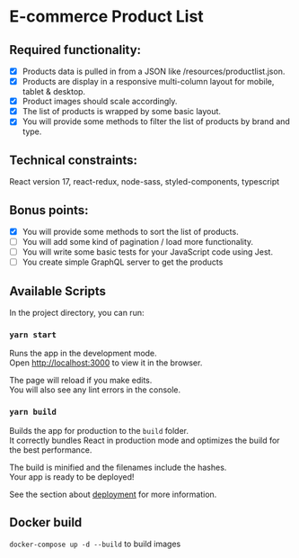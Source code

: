 # E-commerce Product List

## Required functionality:

- [x] Products data is pulled in from a JSON like /resources/productlist.json.
- [x] Products are display in a responsive multi-column layout for mobile, tablet & desktop.
- [x] Product images should scale accordingly.
- [x] The list of products is wrapped by some basic layout.
- [x] You will provide some methods to filter the list of products by brand and type.

## Technical constraints:

React version 17, react-redux, node-sass, styled-components, typescript

## Bonus points:

- [x] You will provide some methods to sort the list of products.
- [ ] You will add some kind of pagination / load more functionality.
- [ ] You will write some basic tests for your JavaScript code using Jest.
- [ ] You create simple GraphQL server to get the products

## Available Scripts

In the project directory, you can run:

### `yarn start`

Runs the app in the development mode.\
Open [http://localhost:3000](http://localhost:3000) to view it in the browser.

The page will reload if you make edits.\
You will also see any lint errors in the console.

### `yarn build`

Builds the app for production to the `build` folder.\
It correctly bundles React in production mode and optimizes the build for the best performance.

The build is minified and the filenames include the hashes.\
Your app is ready to be deployed!

See the section about [deployment](https://facebook.github.io/create-react-app/docs/deployment) for more information.

## Docker build

`docker-compose up -d --build` to build images
